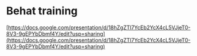 # Behat training

[https://docs.google.com/presentation/d/18hZgZTl7YcEb2YcX4cL5VJjeT0-8V3-9gEPYbDbmf4Y/edit?usp=sharing](https://docs.google.com/presentation/d/18hZgZTl7YcEb2YcX4cL5VJjeT0-8V3-9gEPYbDbmf4Y/edit?usp=sharing)
